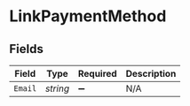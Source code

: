 # LinkPaymentMethod


## Fields

| Field              | Type               | Required           | Description        |
| ------------------ | ------------------ | ------------------ | ------------------ |
| `Email`            | *string*           | :heavy_minus_sign: | N/A                |
